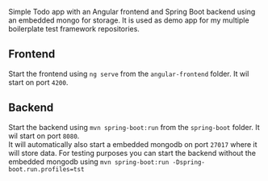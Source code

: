 Simple Todo app with an Angular frontend and Spring Boot backend using an embedded mongo for storage.
It is used as demo app for my multiple boilerplate test framework repositories.

## Frontend
Start the frontend using `ng serve` from the `angular-frontend` folder. It wil start on port `4200`.  


## Backend
Start the backend using `mvn spring-boot:run` from the `spring-boot` folder. It wil start on port `8080`.  
It will automatically also start a embedded mongodb on port `27017` where it will store data.
For testing purposes you can start the backend without the embedded mongodb using `mvn spring-boot:run -Dspring-boot.run.profiles=tst`

